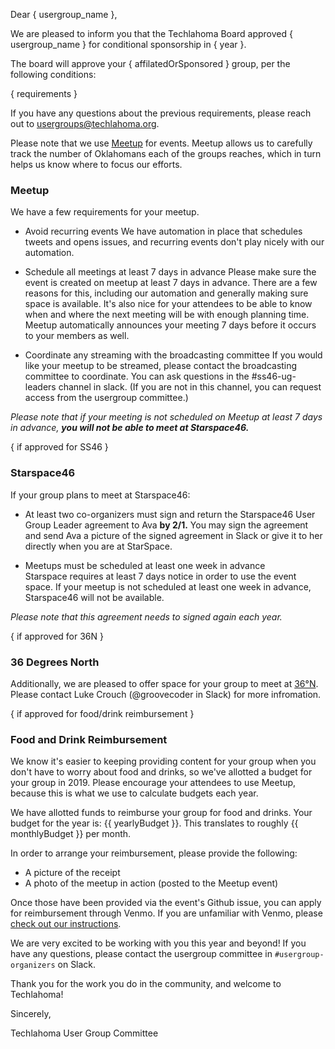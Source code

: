 Dear { usergroup_name },

We are pleased to inform you that the Techlahoma Board approved { usergroup_name } for conditional sponsorship in { year }.

The board will approve your { affilatedOrSponsored } group, per the following conditions:

{ requirements }

If you have any questions about the previous requirements, please reach out to usergroups@techlahoma.org.

Please note that we use [Meetup](https://www.meetup.com/) for events. Meetup allows us to carefully track the number of Oklahomans each of the groups reaches, which in turn helps us know where to focus our efforts.

### Meetup

We have a few requirements for your meetup.

- Avoid recurring events
  We have automation in place that schedules tweets and opens issues, and recurring events don't play nicely with our automation.

- Schedule all meetings at least 7 days in advance
  Please make sure the event is created on meetup at least 7 days in advance. There are a few reasons for this, including our automation and generally making sure space is available. It's also nice for your attendees to be able to know when and where the next meeting will be with enough planning time. Meetup automatically announces your meeting 7 days before it occurs to your members as well.

- Coordinate any streaming with the broadcasting committee
  If you would like your meetup to be streamed, please contact the broadcasting committee to coordinate. You can ask questions in the #ss46-ug-leaders channel in slack. (If you are not in this channel, you can request access from the usergroup committee.)

*Please note that if your meeting is not scheduled on Meetup at least 7 days in advance, **you will not be able to meet at Starspace46.***

{ if approved for SS46 }

### Starspace46

If your group plans to meet at Starspace46:

- At least two co-organizers must sign and return the Starspace46 User Group Leader agreement to Ava **by 2/1.**
  You may sign the agreement and send Ava a picture of the signed agreement in Slack or give it to her directly when you are at StarSpace.

- Meetups must be scheduled at least one week in advance  
  Starspace requires at least 7 days notice in order to use the event space. If your meetup is not scheduled at least one week in advance, Starspace46 will not be available.

*Please note that this agreement needs to signed again each year.*

{ if approved for 36N }

### 36 Degrees North

Additionally, we are pleased to offer space for your group to meet at [36°N](https://www.36degreesnorth.co/contact/). Please contact Luke Crouch (@groovecoder in Slack) for more infromation.

{ if approved for food/drink reimbursement }

### Food and Drink Reimbursement

We know it's easier to keeping providing content for your group when you don't have to worry about food and drinks, so we've allotted a budget for your group in 2019. Please encourage your attendees to use Meetup, because this is what we use to calculate budgets each year. 

We have allotted funds to reimburse your group for food and drinks. Your budget for the year is: {{ yearlyBudget }}. This translates to roughly {{ monthlyBudget }} per month.

In order to arrange your reimbursement, please provide the following:

- A picture of the receipt
- A photo of the meetup in action (posted to the Meetup event)

Once those have been provided via the event's Github issue, you can apply for reimbursement through Venmo. If you are unfamiliar with Venmo, please [check out our instructions](https://github.com/techlahoma/user-group-docs/blob/master/Requesting-Reimbursement.md).

We are very excited to be working with you this year and beyond! If you have any questions, please contact the usergroup committee in `#usergroup-organizers` on Slack.

Thank you for the work you do in the community, and welcome to Techlahoma!

Sincerely,

Techlahoma User Group Committee
